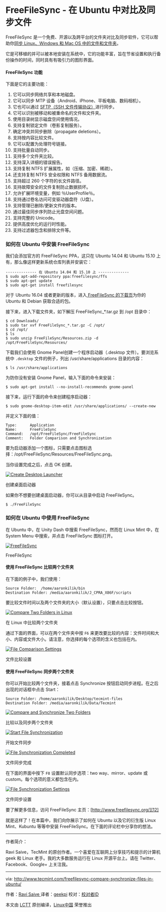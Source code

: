 FreeFileSync - 在 Ubuntu 中对比及同步文件
============================================================


FreeFileSync 是一个免费、开源以及跨平台的文件夹对比及同步软件，它可以帮助你[同步 Linux、Windows 和 Mac OS 中的文件和文件夹][2]。

它是可移植的并可以被本地安装在系统中，它的功能丰富，旨在节省设置和执行备份操作的时间，同时具有有吸引力的图形界面。

#### FreeFileSync 功能

下面是它的主要功能：

1.  它可以同步网络共享和本地磁盘。
2.  它可以同步 MTP 设备（Android、iPhone、平板电脑、数码相机）。
3.  它也可以通过 [SFTP（SSH 文件传输协议）][1]进行同步。
4.  它可以识别被移动和被重命名的文件和文件夹。
5.  使用目录树显示磁盘空间使用情况。
6.  支持复制锁定文件（卷影复制服务）。
7.  确定冲突并同步删除（propagate deletions）。
8.  支持按内容比较文件。
9.  它可以配置为处理符号链接。
10.  支持批量自动同步。
11.  支持多个文件夹比较。
12.  支持深入详细的错误报告。
13.  支持复制 NTFS 扩展属性，如（压缩、加密、稀疏）。
14.  还支持复制 NTFS 安全权限和 NTFS 备用数据流。
15.  支持超过 260 个字符的长文件路径。
16.  支持故障安全的文件复制防止数据损坏。
17.  允许扩展环境变量，例如 ％UserProfile％。
18.  支持通过卷名访问可变驱动器盘符（U盘）。
19.  支持管理已删除/更新文件的版本。
20.  通过最佳同步序列防止光盘空间问题。
21.  支持完整的 Unicode。
22.  提供高度优化的运行时性能。
23.  支持过滤器包含和排除文件等。

### 如何在 Ubuntu 中安装 FreeFileSync

我们会添加官方的 FreeFileSync PPA，这只在 Ubuntu 14.04 和 Ubuntu 15.10 上有，那么像这样更新系统仓库列表并安装它：

```
-------------- 在 Ubuntu 14.04 和 15.10 上 -------------- 
$ sudo apt-add-repository ppa:freefilesync/ffs
$ sudo apt-get update
$ sudo apt-get install freefilesync
```

对于 Ubuntu 16.04 或者更新的版本，进入[ FreeFileSync 的下载页][3]为你的 Ubuntu 和 Debian 获取合适的包。

接下来，进入下载文件夹，如下解压 FreeFileSync_*.tar.gz 到 /opt 目录中：

```
$ cd Downloads/
$ sudo tar xvf FreeFileSync_*.tar.gz -C /opt/
$ cd /opt/
$ ls
$ sudo unzip FreeFileSync/Resources.zip -d /opt/FreeFileSync/Resources/
```

下载我们会使用 Gnome Panel创建一个程序启动器（.desktop 文件）。要浏览系统中 `.desktop` 文件的例子，列出 /usr/share/applications 目录的内容：

```
$ ls /usr/share/applications
```

为防你没有安装 Gnome Panel，输入下面的命令来安装：

```
$ sudo apt-get install --no-install-recommends gnome-panel
```

接下来，运行下面的命令来创建程序启动器：

```
$ sudo gnome-desktop-item-edit /usr/share/applications/ --create-new
```

并定义下面的值：

```
Type: 	   Application 
Name: 	   FreeFileSync
Command:   /opt/FreeFileSync/FreeFileSync		
Comment:   Folder Comparison and Synchronization
```

要为启动器添加一个图标，只需要点击图标选择：/opt/FreeFileSync/Resources/FreeFileSync.png。

当你设置完成之后，点击 OK 创建。

[
 ![Create Desktop Launcher](http://www.tecmint.com/wp-content/uploads/2017/03/Create-Desktop-Launcher.png) 
][4]

创建桌面启动器

如果你不想要创建桌面启动器，你可以从目录中启动 FreeFileSync。

```
$ ./FreeFileSync
```

### 如何在 Ubuntu 中使用 FreeFileSync

在 Ubuntu 中，在 Unity Dash 中搜索 FreeFileSync，然而在 Linux Mint 中，在 System Menu 中搜索，并点击 FreeFileSync 图标打开。

[
 ![FreeFileSync ](http://www.tecmint.com/wp-content/uploads/2017/03/FreeFileSync-launched.png) 
][5]

FreeFileSync

#### 使用 FreeFileSync 比较两个文件夹

在下面的例子中，我们使用：

```
Source Folder:	/home/aaronkilik/bin
Destination Folder:	/media/aaronkilik/J_CPRA_X86F/scripts
```

要比较文件时间以及两个文件夹的大小（默认设置），只要点击比较按钮。

[
 ![Compare Two Folders in Linux](http://www.tecmint.com/wp-content/uploads/2017/03/compare-two-folders.png) 
][6]

在 Linux 中比较两个文件夹

通过下面的界面，可以在两个文件夹中按 `F6` 来更改要比较的内容：文件时间和大小、内容或文件大小。请注意，你选择的每个选项的含义也包括在内。

[
 ![File Comparison Settings](http://www.tecmint.com/wp-content/uploads/2017/03/comparison-settings.png) 
][7]

文件比较设置

#### 使用 FreeFileSync 同步两个文件夹

你可以开始比较两个文件夹，接着点击 Synchronize 按钮启动同步进程。在之后出现的对话框中点击 Start：

```
Source Folder: /home/aaronkilik/Desktop/tecmint-files
Destination Folder: /media/aaronkilik/Data/Tecmint
```
[
 ![Compare and Synchronize Two Folders](http://www.tecmint.com/wp-content/uploads/2017/03/compare-and-sychronize-two-folders.png) 
][8]

比较以及同步两个文件夹

[
 ![Start File Synchronization](http://www.tecmint.com/wp-content/uploads/2017/03/start-sychronization.png) 
][9]

开始文件同步

[
 ![File Synchronization Completed](http://www.tecmint.com/wp-content/uploads/2017/03/synchronization-complete.png) 
][10]

文件同步完成

在下面的界面中按下 `F8` 设置默认同步选项：two way、mirror、update 或 custom。每个选项的意义都包含在内。

[
 ![File Synchronization Settings](http://www.tecmint.com/wp-content/uploads/2017/03/synchronization-setttings.png) 
][11]

文件同步设置

要了解更多信息，访问 FreeFileSync 主页：[http://www.freefilesync.org/][12]

就是这样了！在本篇中，我们向你展示了如何在 Ubuntu 以及它的衍生版 Linux Mint、Kubuntu 等等中安装 FreeFileSync。在下面的评论栏中分享你的想法。

--------------------------------------------------------------------------------

作者简介：

Ravi Saive，TecMint 的原创作者。一个喜爱在互联网上分享技巧和提示的计算机 geek 和 Linux 老手。我的大多数服务运行在 Linux 开源平台上。请在 Twitter、Facebook、Google+ 上关注我。

--------------------------------------------------------------------------------


via: http://www.tecmint.com/freefilesync-compare-synchronize-files-in-ubuntu/

作者：[Ravi Saive ][a]
译者：[geekpi](https://github.com/geekpi)
校对：[校对者ID](https://github.com/校对者ID)

本文由 [LCTT](https://github.com/LCTT/TranslateProject) 原创编译，[Linux中国](https://linux.cn/) 荣誉推出

[a]:http://www.tecmint.com/author/admin/
[00]:https://twitter.com/ravisaive
[01]:https://www.facebook.com/ravi.saive
[02]:https://plus.google.com/u/0/+RaviSaive

[1]:http://www.tecmint.com/sftp-command-examples/
[2]:http://www.tecmint.com/rsync-local-remote-file-synchronization-commands/
[3]:http://www.freefilesync.org/download.php
[4]:http://www.tecmint.com/wp-content/uploads/2017/03/Create-Desktop-Launcher.png
[5]:http://www.tecmint.com/wp-content/uploads/2017/03/FreeFileSync-launched.png
[6]:http://www.tecmint.com/wp-content/uploads/2017/03/compare-two-folders.png
[7]:http://www.tecmint.com/wp-content/uploads/2017/03/comparison-settings.png
[8]:http://www.tecmint.com/wp-content/uploads/2017/03/compare-and-sychronize-two-folders.png
[9]:http://www.tecmint.com/wp-content/uploads/2017/03/start-sychronization.png
[10]:http://www.tecmint.com/wp-content/uploads/2017/03/synchronization-complete.png
[11]:http://www.tecmint.com/wp-content/uploads/2017/03/synchronization-setttings.png
[12]:http://www.freefilesync.org/
[13]:http://www.tecmint.com/author/admin/
[14]:http://www.tecmint.com/10-useful-free-linux-ebooks-for-newbies-and-administrators/
[15]:http://www.tecmint.com/free-linux-shell-scripting-books/
